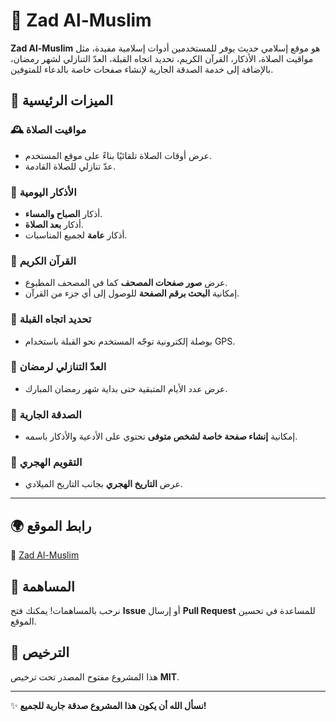 # 🕌 Zad Al-Muslim  

**Zad Al-Muslim** هو موقع إسلامي حديث يوفر للمستخدمين أدوات إسلامية مفيدة، مثل مواقيت الصلاة، الأذكار، القرآن الكريم، تحديد اتجاه القبلة، العدّ التنازلي لشهر رمضان، بالإضافة إلى خدمة الصدقة الجارية لإنشاء صفحات خاصة بالدعاء للمتوفين.  


## 🌟 الميزات الرئيسية  

### 🕰️ **مواقيت الصلاة**  
- عرض أوقات الصلاة تلقائيًا بناءً على موقع المستخدم.  
- عدّ تنازلي للصلاة القادمة.  

### 📿 **الأذكار اليومية**  
- أذكار **الصباح والمساء**.  
- أذكار **بعد الصلاة**.  
- أذكار **عامة** لجميع المناسبات.  

### 📖 **القرآن الكريم**  
- عرض **صور صفحات المصحف** كما في المصحف المطبوع.  
- إمكانية **البحث برقم الصفحة** للوصول إلى أي جزء من القرآن.  

### 🧭 **تحديد اتجاه القبلة**  
- بوصلة إلكترونية توجّه المستخدم نحو القبلة باستخدام GPS.  

### 🌙 **العدّ التنازلي لرمضان**  
- عرض عدد الأيام المتبقية حتى بداية شهر رمضان المبارك.  

### 💝 **الصدقة الجارية**  
- إمكانية **إنشاء صفحة خاصة لشخص متوفى** تحتوي على الأدعية والأذكار باسمه.  

### 📅 **التقويم الهجري**  
- عرض **التاريخ الهجري** بجانب التاريخ الميلادي.  

---

## 🌍 **رابط الموقع**  
🔗 [Zad Al-Muslim](https://your-username.github.io/Zad-Al-Muslim/)  

## 🤝 **المساهمة**  
نرحب بالمساهمات! يمكنك فتح **Issue** أو إرسال **Pull Request** للمساعدة في تحسين الموقع.  

## 📜 **الترخيص**  
هذا المشروع مفتوح المصدر تحت ترخيص **MIT**.  

---

✨ **نسأل الله أن يكون هذا المشروع صدقة جارية للجميع!**  
